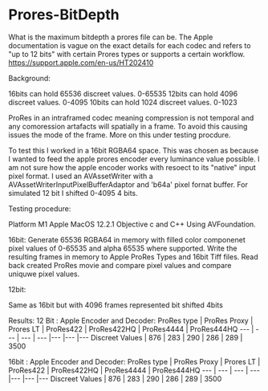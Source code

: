 # Prores-BitDepth

What is the maximum bitdepth a prores file can be. The Apple documentation is vague on the exact details for each codec and refers to "up to 12 bits" with certain Prores types or supports a certain workflow. https://support.apple.com/en-us/HT202410

Background:

16bits can hold 65536 discreet values. 0-65535
12bits can hold 4096 discreet values. 0-4095
10bits can hold 1024 discreet values. 0-1023

ProRes in an intraframed codec meaning compression is not temporal and any comoression artafacts will spatially in a frame. To avoid this causing issues the mode of the frame. More on this under testing procdure.


To test this I worked in a 16bit RGBA64 space. This was chosen as because I wanted to feed the apple prores encoder every luminance value possible. I am not sure how the apple encoder works with resoect to its "native" input pixel format. I used an AVAssetWriter with a AVAssetWriterInputPixelBufferAdaptor and 'b64a' pixel fornat buffer. For simulated 12 bit I shifted 0-4095 4 bits.

Testing procedure:

Platform M1 Apple MacOS 12.2.1 Objective c and C++ Using AVFoundation.

16bit:
Generate 65536 RGBA64 in memory with filled color componenet pixel values of 0-65535 and alpha 65535 where supported.
Write the resulting frames in memory to Apple ProRes Types and 16bit Tiff files.
Read back created ProRes movie and compare pixel values and compare uniquwe pixel values.

12bit:

Same as 16bit but with 4096 frames represented bit shifted 4bits




Results:
12 Bit :
Apple Encoder and Decoder:
ProRes type | ProRes Proxy | Prores LT | ProRes422 | ProRes422HQ | ProRes4444 | ProRes444HQ 
--- | --- | --- | --- |--- |--- |---
Discreet Values | 876 | 283 | 290 | 286 | 289 | 3500 


16bit :
Apple Encoder and Decoder:
ProRes type | ProRes Proxy | Prores LT | ProRes422 | ProRes422HQ | ProRes4444 | ProRes444HQ 
--- | --- | --- | --- |--- |--- |---
Discreet Values | 876 | 283 | 290 | 286 | 289 | 3500 





